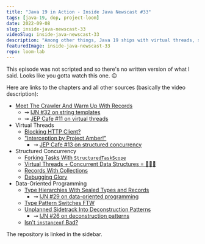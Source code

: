 ```yaml
---
title: "Java 19 in Action - Inside Java Newscast #33"
tags: [java-19, dop, project-loom]
date: 2022-09-08
slug: inside-java-newscast-33
videoSlug: inside-java-newscast-33
description: "Among other things, Java 19 ships with virtual threads, structured concurrency APIs, sealed types, and pattern matching in `switch` - all of them as previews, but still very cool! I'm using these features here to create a GitHub crawler."
featuredImage: inside-java-newscast-33
repo: loom-lab
---
```


This episode was not scripted and so there's no written version of what I said.
Looks like you gotta watch this one. 😉

Here are links to the chapters and all other sources (basically the video description):

* [Meet The Crawler And Warm Up With Records](https://www.youtube.com/watch?v=vvXmO2ZMGsk&t=1m04s)
	* ⇝ [IJN #32 on string templates](inside-java-newscast-32)
    * ⇝ [JEP Cafe #11 on virtual threads](https://www.youtube.com/watch?v=lKSSBvRDmTg)
* Virtual Threads
	* [Blocking HTTP Client?](https://www.youtube.com/watch?v=vvXmO2ZMGsk&t=4m12s)
	* ["Interception by Project Amber!"](https://www.youtube.com/watch?v=vvXmO2ZMGsk&t=7m19s)
		* ⇝ [JEP Cafe #13 on structured concurrency](https://www.youtube.com/watch?v=2nOj8MKHvmw)
* Structured Concurrency
	* [Forking Tasks With `StructuredTaskScope`](https://www.youtube.com/watch?v=vvXmO2ZMGsk&t=9m02s)
	* [Virtual Threads + Concurrent Data Structures = 🤷🏾‍♂️](https://www.youtube.com/watch?v=vvXmO2ZMGsk&t=13m05s)
	* [Records With Collections](https://www.youtube.com/watch?v=vvXmO2ZMGsk&t=16m13s)
	* [Debugging Glory](https://www.youtube.com/watch?v=vvXmO2ZMGsk&t=20m48s)
* Data-Oriented Programming
	* [Type Hierarchies With Sealed Types and Records](https://www.youtube.com/watch?v=vvXmO2ZMGsk&t=25m13s)
		* ⇝ [IJN #29 on data-oriented programming](inside-java-newscast-29)
	* [Type Pattern Switches FTW](https://www.youtube.com/watch?v=vvXmO2ZMGsk&t=27m32s)
	* [Unplanned Sidetrack Into Deconstruction Patterns](https://www.youtube.com/watch?v=vvXmO2ZMGsk&t=31m23s)
		* ⇝ [IJN #26 on deconstruction patterns](inside-java-newscast-26)
	* [Isn't `instanceof` Bad?](https://www.youtube.com/watch?v=vvXmO2ZMGsk&t=32m24s)

The repository is linked in the sidebar.
